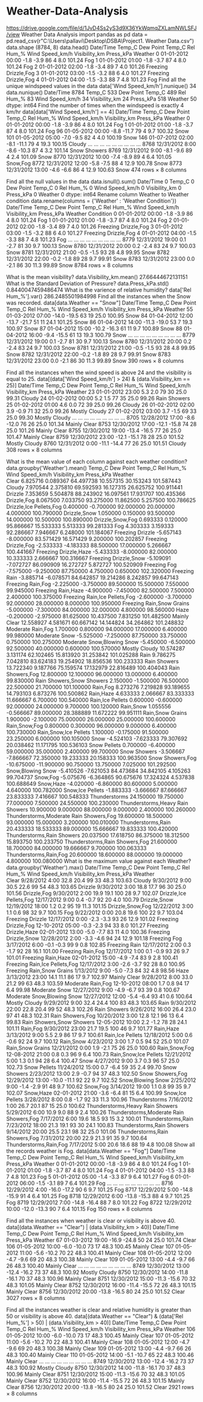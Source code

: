 # Weather-Data-Analysis
https://drive.google.com/file/d/1JvD4Ss2yS3d9X36YkWqmqZXLamNWLSFJ/view
Weather Data Analysis
import pandas as pd
data = pd.read_csv(r"C:\Users\pallavi\Desktop\DSBA\Project1. Weather Data.csv")
data.shape
(8784, 8)
data.head()
Date/Time	Temp_C	Dew Point Temp_C	Rel Hum_%	Wind Speed_km/h	Visibility_km	Press_kPa	Weather
0	01-01-2012 00:00	-1.8	-3.9	86	4	8.0	101.24	Fog
1	01-01-2012 01:00	-1.8	-3.7	87	4	8.0	101.24	Fog
2	01-01-2012 02:00	-1.8	-3.4	89	7	4.0	101.26	Freezing Drizzle,Fog
3	01-01-2012 03:00	-1.5	-3.2	88	6	4.0	101.27	Freezing Drizzle,Fog
4	01-01-2012 04:00	-1.5	-3.3	88	7	4.8	101.23	Fog
Find all the unique windspeed values in the data
data['Wind Speed_km/h'].nunique()
34
data.nunique()
Date/Time           8784
Temp_C               533
Dew Point Temp_C     489
Rel Hum_%             83
Wind Speed_km/h       34
Visibility_km         24
Press_kPa            518
Weather               50
dtype: int64
Find the number of times when the windspeed is exactly 4 km/hr
data[data['Wind Speed_km/h'] == 4]
Date/Time	Temp_C	Dew Point Temp_C	Rel Hum_%	Wind Speed_km/h	Visibility_km	Press_kPa	Weather
0	01-01-2012 00:00	-1.8	-3.9	86	4	8.0	101.24	Fog
1	01-01-2012 01:00	-1.8	-3.7	87	4	8.0	101.24	Fog
96	01-05-2012 00:00	-8.8	-11.7	79	4	9.7	100.32	Snow
101	01-05-2012 05:00	-7.0	-9.5	82	4	4.0	100.19	Snow
146	01-07-2012 02:00	-8.1	-11.1	79	4	19.3	100.15	Cloudy
...	...	...	...	...	...	...	...	...
8768	12/31/2012 8:00	-8.6	-10.3	87	4	3.2	101.14	Snow Showers
8769	12/31/2012 9:00	-8.1	-9.6	89	4	2.4	101.09	Snow
8770	12/31/2012 10:00	-7.4	-8.9	89	4	6.4	101.05	Snow,Fog
8772	12/31/2012 12:00	-5.8	-7.5	88	4	12.9	100.78	Snow
8773	12/31/2012 13:00	-4.6	-6.6	86	4	12.9	100.63	Snow
474 rows × 8 columns

Find all the null values in the data
data.isnull().sum()
Date/Time           0
Temp_C              0
Dew Point Temp_C    0
Rel Hum_%           0
Wind Speed_km/h     0
Visibility_km       0
Press_kPa           0
Weather             0
dtype: int64
Rename column Weather to Weather condition
data.rename(columns = {'Weather' : 'Weather Condition'})
Date/Time	Temp_C	Dew Point Temp_C	Rel Hum_%	Wind Speed_km/h	Visibility_km	Press_kPa	Weather Condition
0	01-01-2012 00:00	-1.8	-3.9	86	4	8.0	101.24	Fog
1	01-01-2012 01:00	-1.8	-3.7	87	4	8.0	101.24	Fog
2	01-01-2012 02:00	-1.8	-3.4	89	7	4.0	101.26	Freezing Drizzle,Fog
3	01-01-2012 03:00	-1.5	-3.2	88	6	4.0	101.27	Freezing Drizzle,Fog
4	01-01-2012 04:00	-1.5	-3.3	88	7	4.8	101.23	Fog
...	...	...	...	...	...	...	...	...
8779	12/31/2012 19:00	0.1	-2.7	81	30	9.7	100.13	Snow
8780	12/31/2012 20:00	0.2	-2.4	83	24	9.7	100.03	Snow
8781	12/31/2012 21:00	-0.5	-1.5	93	28	4.8	99.95	Snow
8782	12/31/2012 22:00	-0.2	-1.8	89	28	9.7	99.91	Snow
8783	12/31/2012 23:00	0.0	-2.1	86	30	11.3	99.89	Snow
8784 rows × 8 columns

What is the mean visibility?
data.Visibility_km.mean()
27.66444672131151
What is the Standard Deviation of Pressure?
data.Press_kPa.std()
0.8440047459486474
What is the varience of relative humidity?
data['Rel Hum_%'].var()
286.2485501984998
Find all the instances when the Snow was recorded.
data[data.Weather == "Snow"]
Date/Time	Temp_C	Dew Point Temp_C	Rel Hum_%	Wind Speed_km/h	Visibility_km	Press_kPa	Weather
55	01-03-2012 07:00	-14.0	-19.5	63	19	25.0	100.95	Snow
84	01-04-2012 12:00	-13.7	-21.7	51	11	24.1	101.25	Snow
86	01-04-2012 14:00	-11.3	-19.0	53	7	19.3	100.97	Snow
87	01-04-2012 15:00	-10.2	-16.3	61	11	9.7	100.89	Snow
88	01-04-2012 16:00	-9.4	-15.5	61	13	19.3	100.79	Snow
...	...	...	...	...	...	...	...	...
8779	12/31/2012 19:00	0.1	-2.7	81	30	9.7	100.13	Snow
8780	12/31/2012 20:00	0.2	-2.4	83	24	9.7	100.03	Snow
8781	12/31/2012 21:00	-0.5	-1.5	93	28	4.8	99.95	Snow
8782	12/31/2012 22:00	-0.2	-1.8	89	28	9.7	99.91	Snow
8783	12/31/2012 23:00	0.0	-2.1	86	30	11.3	99.89	Snow
390 rows × 8 columns

Find all the instances when the wind speed is above 24 and the visibility is equal to 25.
data[(data['Wind Speed_km/h'] > 24) & (data.Visibility_km == 25)]
Date/Time	Temp_C	Dew Point Temp_C	Rel Hum_%	Wind Speed_km/h	Visibility_km	Press_kPa	Weather
23	01-01-2012 23:00	5.3	2.0	79	30	25.0	99.31	Cloudy
24	01-02-2012 00:00	5.2	1.5	77	35	25.0	99.26	Rain Showers
25	01-02-2012 01:00	4.6	0.0	72	39	25.0	99.26	Cloudy
26	01-02-2012 02:00	3.9	-0.9	71	32	25.0	99.26	Mostly Cloudy
27	01-02-2012 03:00	3.7	-1.5	69	33	25.0	99.30	Mostly Cloudy
...	...	...	...	...	...	...	...	...
8705	12/28/2012 17:00	-8.6	-12.0	76	26	25.0	101.34	Mainly Clear
8753	12/30/2012 17:00	-12.1	-15.8	74	28	25.0	101.26	Mainly Clear
8755	12/30/2012 19:00	-13.4	-16.5	77	26	25.0	101.47	Mainly Clear
8759	12/30/2012 23:00	-12.1	-15.1	78	28	25.0	101.52	Mostly Cloudy
8760	12/31/2012 0:00	-11.1	-14.4	77	26	25.0	101.51	Cloudy
308 rows × 8 columns

What is the mean value of each column against each weather condition?
data.groupby('Weather').mean()
Temp_C	Dew Point Temp_C	Rel Hum_%	Wind Speed_km/h	Visibility_km	Press_kPa
Weather						
Clear	6.825716	0.089367	64.497738	10.557315	30.153243	101.587443
Cloudy	7.970544	2.375810	69.592593	16.127315	26.625752	100.911441
Drizzle	7.353659	5.504878	88.243902	16.097561	17.931707	100.435366
Drizzle,Fog	8.067500	7.033750	93.275000	11.862500	5.257500	100.786625
Drizzle,Ice Pellets,Fog	0.400000	-0.700000	92.000000	20.000000	4.000000	100.790000
Drizzle,Snow	1.050000	0.150000	93.500000	14.000000	10.500000	100.890000
Drizzle,Snow,Fog	0.693333	0.120000	95.866667	15.533333	5.513333	99.281333
Fog	4.303333	3.159333	92.286667	7.946667	6.248000	101.184067
Freezing Drizzle	-5.657143	-8.000000	83.571429	16.571429	9.200000	100.202857
Freezing Drizzle,Fog	-2.533333	-4.183333	88.500000	17.000000	5.266667	100.441667
Freezing Drizzle,Haze	-5.433333	-8.000000	82.000000	10.333333	2.666667	100.316667
Freezing Drizzle,Snow	-5.109091	-7.072727	86.090909	16.272727	5.872727	100.520909
Freezing Fog	-7.575000	-9.250000	87.750000	4.750000	0.650000	102.320000
Freezing Rain	-3.885714	-6.078571	84.642857	19.214286	8.242857	99.647143
Freezing Rain,Fog	-2.225000	-3.750000	89.500000	15.500000	7.550000	99.945000
Freezing Rain,Haze	-4.900000	-7.450000	82.500000	7.500000	2.400000	100.375000
Freezing Rain,Ice Pellets,Fog	-2.600000	-3.700000	92.000000	28.000000	8.000000	100.950000
Freezing Rain,Snow Grains	-5.000000	-7.300000	84.000000	32.000000	4.800000	98.560000
Haze	-0.200000	-2.975000	81.625000	10.437500	7.831250	101.482500
Mainly Clear	12.558927	4.581671	60.667142	14.144824	34.264862	101.248832
Moderate Rain,Fog	1.700000	0.800000	94.000000	17.000000	6.400000	99.980000
Moderate Snow	-5.525000	-7.250000	87.750000	33.750000	0.750000	100.275000
Moderate Snow,Blowing Snow	-5.450000	-6.500000	92.500000	40.000000	0.600000	100.570000
Mostly Cloudy	10.574287	3.131174	62.102465	15.813920	31.253842	101.025288
Rain	9.786275	7.042810	83.624183	19.254902	18.856536	100.233333
Rain Showers	13.722340	9.187766	75.159574	17.132979	22.816489	100.404043
Rain Showers,Fog	12.800000	12.100000	96.000000	13.000000	6.400000	99.830000
Rain Showers,Snow Showers	2.150000	-1.500000	76.500000	22.500000	21.700000	101.100000
Rain,Fog	8.273276	7.219828	93.189655	14.793103	6.873276	100.500862
Rain,Haze	4.633333	2.066667	83.333333	11.666667	6.700000	100.540000
Rain,Ice Pellets	0.600000	-0.600000	92.000000	24.000000	9.700000	100.120000
Rain,Snow	1.055556	-0.566667	89.000000	28.388889	11.672222	99.951111
Rain,Snow Grains	1.900000	-2.100000	75.000000	26.000000	25.000000	100.600000
Rain,Snow,Fog	0.800000	0.300000	96.000000	9.000000	6.400000	100.730000
Rain,Snow,Ice Pellets	1.100000	-0.175000	91.500000	23.250000	6.000000	100.105000
Snow	-4.524103	-7.623333	79.307692	20.038462	11.171795	100.536103
Snow Pellets	0.700000	-6.400000	59.000000	35.000000	2.400000	99.700000
Snow Showers	-3.506667	-7.866667	72.350000	19.233333	20.158333	100.963500
Snow Showers,Fog	-10.675000	-11.900000	90.750000	13.750000	7.025000	101.292500
Snow,Blowing Snow	-5.410526	-7.621053	84.473684	34.842105	4.105263	99.704737
Snow,Fog	-5.075676	-6.364865	90.675676	17.324324	4.537838	100.688649
Snow,Haze	-4.020000	-6.860000	80.600000	5.000000	4.640000	100.782000
Snow,Ice Pellets	-1.883333	-3.666667	87.666667	23.833333	7.416667	100.548333
Thunderstorms	24.150000	19.750000	77.000000	7.500000	24.550000	100.230000
Thunderstorms,Heavy Rain Showers	10.900000	9.000000	88.000000	9.000000	2.400000	100.260000
Thunderstorms,Moderate Rain Showers,Fog	19.600000	18.500000	93.000000	15.000000	3.200000	100.010000
Thunderstorms,Rain	20.433333	18.533333	89.000000	15.666667	19.833333	100.420000
Thunderstorms,Rain Showers	20.037500	17.618750	86.375000	18.312500	15.893750	100.233750
Thunderstorms,Rain Showers,Fog	21.600000	18.700000	84.000000	19.666667	9.700000	100.063333
Thunderstorms,Rain,Fog	20.600000	18.600000	88.000000	19.000000	4.800000	100.080000
What is the maximum value against each Weather?
data.groupby('Weather').max()
Date/Time	Temp_C	Dew Point Temp_C	Rel Hum_%	Wind Speed_km/h	Visibility_km	Press_kPa
Weather							
Clear	9/28/2012 4:00	32.8	20.4	99	33	48.3	103.63
Cloudy	9/30/2012 9:00	30.5	22.6	99	54	48.3	103.65
Drizzle	9/30/2012 3:00	18.8	17.7	96	30	25.0	101.56
Drizzle,Fog	9/30/2012 2:00	19.9	19.1	100	28	9.7	102.07
Drizzle,Ice Pellets,Fog	12/17/2012 9:00	0.4	-0.7	92	20	4.0	100.79
Drizzle,Snow	12/19/2012 18:00	1.2	0.2	95	19	11.3	101.15
Drizzle,Snow,Fog	12/22/2012 3:00	1.1	0.6	98	32	9.7	100.15
Fog	9/22/2012 0:00	20.8	19.6	100	22	9.7	103.04
Freezing Drizzle	12/17/2012 0:00	-2.3	-3.3	93	26	12.9	101.02
Freezing Drizzle,Fog	12-10-2012 05:00	-0.3	-2.3	94	33	8.0	101.27
Freezing Drizzle,Haze	02-01-2012 13:00	-5.0	-7.7	83	11	4.0	100.36
Freezing Drizzle,Snow	12/28/2012 2:00	-3.3	-4.6	94	24	12.9	101.18
Freezing Fog	3/17/2012 6:00	-0.1	-0.3	99	9	0.8	102.85
Freezing Rain	12/17/2012 2:00	0.3	-1.7	92	28	16.1	101.00
Freezing Rain,Fog	12/17/2012 1:00	0.1	-0.9	93	26	9.7	101.01
Freezing Rain,Haze	02-01-2012 15:00	-4.9	-7.4	83	9	2.8	100.41
Freezing Rain,Ice Pellets,Fog	12/17/2012 3:00	-2.6	-3.7	92	28	8.0	100.95
Freezing Rain,Snow Grains	1/13/2012 9:00	-5.0	-7.3	84	32	4.8	98.56
Haze	3/13/2012 23:00	14.1	11.1	86	17	9.7	102.97
Mainly Clear	9/28/2012 8:00	33.0	21.2	99	63	48.3	103.59
Moderate Rain,Fog	12-10-2012 08:00	1.7	0.8	94	17	6.4	99.98
Moderate Snow	12/27/2012 9:00	-4.9	-6.7	93	39	0.8	100.67
Moderate Snow,Blowing Snow	12/27/2012 12:00	-5.4	-6.4	93	41	0.6	100.64
Mostly Cloudy	9/29/2012 9:00	32.4	24.4	100	83	48.3	103.65
Rain	9/30/2012 22:00	22.8	20.4	99	52	48.3	102.26
Rain Showers	9/26/2012 16:00	26.4	23.0	97	41	48.3	102.31
Rain Showers,Fog	10/20/2012 3:00	12.8	12.1	96	13	6.4	99.83
Rain Showers,Snow Showers	12-05-2012 10:00	2.2	-1.2	78	28	24.1	101.11
Rain,Fog	9/30/2012 23:00	21.7	19.5	100	46	9.7	101.77
Rain,Haze	3/13/2012 9:00	5.5	2.9	86	17	9.7	100.61
Rain,Ice Pellets	12/18/2012 5:00	0.6	-0.6	92	24	9.7	100.12
Rain,Snow	4/23/2012 3:00	1.7	0.5	94	52	25.0	101.07
Rain,Snow Grains	12/21/2012 0:00	1.9	-2.1	75	26	25.0	100.60
Rain,Snow,Fog	12-08-2012 21:00	0.8	0.3	96	9	6.4	100.73
Rain,Snow,Ice Pellets	12/21/2012 5:00	1.3	0.1	94	28	6.4	100.47
Snow	4/27/2012 9:00	3.7	0.3	96	57	25.0	102.73
Snow Pellets	11/24/2012 15:00	0.7	-6.4	59	35	2.4	99.70
Snow Showers	2/23/2012 13:00	2.9	-0.7	94	37	48.3	102.50
Snow Showers,Fog	12/29/2012 13:00	-10.0	-11.1	92	22	9.7	102.52
Snow,Blowing Snow	2/25/2012 9:00	-1.4	-2.9	91	48	9.7	100.62
Snow,Fog	3/14/2012 19:00	1.1	0.8	99	35	9.7	102.07
Snow,Haze	02-01-2012 21:00	-3.6	-6.4	81	15	6.4	100.99
Snow,Ice Pellets	3/28/2012 8:00	0.8	-1.7	92	33	11.3	100.96
Thunderstorms	7/16/2012 1:00	26.7	20.1	87	15	25.0	100.62
Thunderstorms,Heavy Rain Showers	5/29/2012 6:00	10.9	9.0	88	9	2.4	100.26
Thunderstorms,Moderate Rain Showers,Fog	7/17/2012 6:00	19.6	18.5	93	15	3.2	100.01
Thunderstorms,Rain	7/23/2012 18:00	21.3	19.1	93	30	24.1	100.83
Thunderstorms,Rain Showers	9/14/2012 20:00	25.5	23.1	98	32	25.0	101.06
Thunderstorms,Rain Showers,Fog	7/31/2012 20:00	22.9	21.3	91	35	9.7	100.64
Thunderstorms,Rain,Fog	7/17/2012 5:00	20.6	18.6	88	19	4.8	100.08
Show all the records weather is Fog.
data[data.Weather == "Fog"]
Date/Time	Temp_C	Dew Point Temp_C	Rel Hum_%	Wind Speed_km/h	Visibility_km	Press_kPa	Weather
0	01-01-2012 00:00	-1.8	-3.9	86	4	8.0	101.24	Fog
1	01-01-2012 01:00	-1.8	-3.7	87	4	8.0	101.24	Fog
4	01-01-2012 04:00	-1.5	-3.3	88	7	4.8	101.23	Fog
5	01-01-2012 05:00	-1.4	-3.3	87	9	6.4	101.27	Fog
6	01-01-2012 06:00	-1.5	-3.1	89	7	6.4	101.29	Fog
...	...	...	...	...	...	...	...	...
8716	12/29/2012 4:00	-16.0	-17.2	90	6	9.7	101.25	Fog
8717	12/29/2012 5:00	-14.8	-15.9	91	4	6.4	101.25	Fog
8718	12/29/2012 6:00	-13.8	-15.3	88	4	9.7	101.25	Fog
8719	12/29/2012 7:00	-14.8	-16.4	88	7	8.0	101.22	Fog
8722	12/29/2012 10:00	-12.0	-13.3	90	7	6.4	101.15	Fog
150 rows × 8 columns

Find all the instances when weather is clear or visibility is above 40.
data[(data.Weather == "Clear") | (data.Visibility_km > 40)]
Date/Time	Temp_C	Dew Point Temp_C	Rel Hum_%	Wind Speed_km/h	Visibility_km	Press_kPa	Weather
67	01-03-2012 19:00	-16.9	-24.8	50	24	25.0	101.74	Clear
106	01-05-2012 10:00	-6.0	-10.0	73	17	48.3	100.45	Mainly Clear
107	01-05-2012 11:00	-5.6	-10.2	70	22	48.3	100.41	Mainly Clear
108	01-05-2012 12:00	-4.7	-9.6	69	20	48.3	100.38	Mainly Clear
109	01-05-2012 13:00	-4.4	-9.7	66	26	48.3	100.40	Mainly Clear
...	...	...	...	...	...	...	...	...
8749	12/30/2012 13:00	-12.4	-16.2	73	37	48.3	100.92	Mostly Cloudy
8750	12/30/2012 14:00	-11.8	-16.1	70	37	48.3	100.96	Mainly Clear
8751	12/30/2012 15:00	-11.3	-15.6	70	32	48.3	101.05	Mainly Clear
8752	12/30/2012 16:00	-11.4	-15.5	72	26	48.3	101.15	Mainly Clear
8756	12/30/2012 20:00	-13.8	-16.5	80	24	25.0	101.52	Clear
3027 rows × 8 columns

Find all the instances weather is clear and relative humidity is greater than 50 or visibility is above 40.
data[(data.Weather == "Clear") & (data['Rel Hum_%'] > 50) | (data.Visibility_km > 40)]
Date/Time	Temp_C	Dew Point Temp_C	Rel Hum_%	Wind Speed_km/h	Visibility_km	Press_kPa	Weather
106	01-05-2012 10:00	-6.0	-10.0	73	17	48.3	100.45	Mainly Clear
107	01-05-2012 11:00	-5.6	-10.2	70	22	48.3	100.41	Mainly Clear
108	01-05-2012 12:00	-4.7	-9.6	69	20	48.3	100.38	Mainly Clear
109	01-05-2012 13:00	-4.4	-9.7	66	26	48.3	100.40	Mainly Clear
110	01-05-2012 14:00	-5.1	-10.7	65	22	48.3	100.46	Mainly Clear
...	...	...	...	...	...	...	...	...
8749	12/30/2012 13:00	-12.4	-16.2	73	37	48.3	100.92	Mostly Cloudy
8750	12/30/2012 14:00	-11.8	-16.1	70	37	48.3	100.96	Mainly Clear
8751	12/30/2012 15:00	-11.3	-15.6	70	32	48.3	101.05	Mainly Clear
8752	12/30/2012 16:00	-11.4	-15.5	72	26	48.3	101.15	Mainly Clear
8756	12/30/2012 20:00	-13.8	-16.5	80	24	25.0	101.52	Clear
2921 rows × 8 columns

